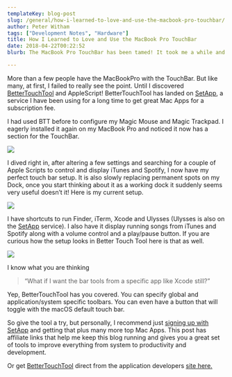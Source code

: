 ```yaml
---
templateKey: blog-post
slug: /general/how-i-learned-to-love-and-use-the-macbook-pro-touchbar/
author: Peter Witham
tags: ["Development Notes", "Hardware"]
title: How I Learned to Love and Use the MacBook Pro TouchBar
date: 2018-04-22T00:22:52
blurb: The MacBook Pro TouchBar has been tamed! It took me a while and a couple of tools, but I have exactly what I want to replace my dock!

---
```


More than a few people have the MacBookPro with the TouchBar. But like many, at first, I failed to really see the point. Until I discovered [BetterTouchTool](https://folivora.ai/) and AppleScript! BetterTouchTool has landed on [SetApp](https://pw.d.pr/7f31K6), a service I have been using for a long time to get great Mac Apps for a subscription fee.

I had used BTT before to configure my Magic Mouse and Magic Trackpad. I eagerly installed it again on my MacBook Pro and noticed it now has a section for the TouchBar.

![](https://peterwitham.com/wp-content/uploads/2018/04/Screenshot-of-ScreenFloat-4-21-18-11-46-26-PM-squashed.png)

I dived right in, after altering a few settings and searching for a couple of Apple Scripts to control and display iTunes and Spotify, I now have my perfect touch bar setup. It is also slowly replacing permanent spots on my Dock, once you start thinking about it as a working dock it suddenly seems very useful doesn’t it! Here is my current setup.

![](https://peterwitham.com/wp-content/uploads/2018/04/Touch-Bar-Shot-2018-04-21-at-11.39.46-PM-squashed.png)

I have shortcuts to run Finder, iTerm, Xcode and Ulysses (Ulysses is also on the [SetApp](https://pw.d.pr/7f31K6) service). I also have it display running songs from iTunes and Spotify along with a volume control and a play/pause button. If you are curious how the setup looks in Better Touch Tool here is that as well.

![](https://peterwitham.com/wp-content/uploads/2018/04/Screenshot-of-BetterTouchTool-Setapp-4-21-18-11-51-22-PM.png) 

I know what you are thinking

> “What if I want the bar tools from a specific app like Xcode still?”

Yep, BetterTouchTool has you covered. You can specify global and application/system specific toolbars. You can even have a button that will toggle with the macOS default touch bar.

So give the tool a try, but personally, I recommend just [signing up with SetApp](https://pw.d.pr/7f31K6) and getting that plus many more top Mac Apps. This post has affiliate links that help me keep this blog running and gives you a great set of tools to improve everything from system to productivity and development.

Or get [BetterTouchTool](https://folivora.ai/) direct from the application developers [site here.](https://folivora.ai/)
